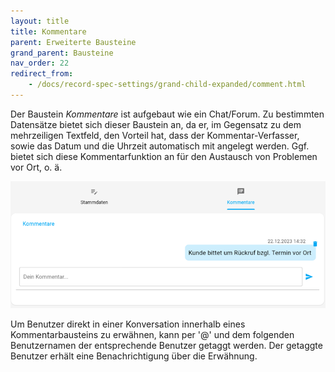 ```yaml
---
layout: title
title: Kommentare
parent: Erweiterte Bausteine
grand_parent: Bausteine
nav_order: 22
redirect_from:
    - /docs/record-spec-settings/grand-child-expanded/comment.html
---
```


Der Baustein _Kommentare_ ist aufgebaut wie ein Chat/Forum. Zu bestimmten Datensätze bietet sich dieser
Baustein an, da er, im Gegensatz zu dem mehrzeiligen Textfeld, den Vorteil hat, dass der Kommentar-Verfasser,
sowie das Datum und die Uhrzeit automatisch mit angelegt werden. Ggf. bietet sich diese Kommentarfunktion an für den
Austausch von Problemen vor Ort, o. ä.

![comment](\assets\record-spec-settings\comment.png 'comment')

Um Benutzer direkt in einer Konversation innerhalb eines Kommentarbausteins zu erwähnen,
kann per '@' und dem folgenden Benutzernamen der entsprechende Benutzer getaggt werden.
Der getaggte Benutzer erhält eine Benachrichtigung über die Erwähnung.
